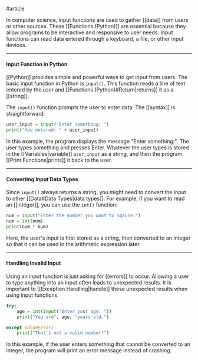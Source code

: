 #article

In computer science, input functions are used to gather [[data]] from users or other sources. These [[Functions (Python)]] are essential because they allow programs to be interactive and responsive to user needs. Input functions can read data entered through a keyboard, a file, or other input devices.

---
#### Input Function in Python

[[Python]] provides simple and powerful ways to get input from users. The basic input function in Python is `input()`. This function reads a line of text entered by the user and [[Functions (Python)#Return|returns]] it as a [[string]].

The `input()` function prompts the user to enter data. The [[syntax]] is straightforward:


```python
user_input = input("Enter something: ")
print("You entered: " + user_input)
```


In this example, the program displays the message "Enter something:". The user types something and presses Enter. Whatever the user types is stored in the [[Variables|variable]] `user_input` as a string, and then the program [[Print Functions|prints]] it back to the user.

---
#### Converting Input Data Types

Since `input()` always returns a string, you might need to convert the input to other [[Data#Data Types|data types]]. For example, if you want to read an [[integer]], you can use the `int()` function:

```python
num = input("Enter the number you want to sqaure:")
num = int(num)
print(num * num)
```

Here, the user's input is first stored as a string, then converted to an integer so that it can be used in the arithmetic expression later.

---
#### Handling Invalid Input

Using an input function is just asking for [[errors]] to occur. Allowing a user to type anything into an input often leads to unexpected results. It is important to [[Exception Handling|handle]] these unexpected results when using input functions.

```python
try:    
	age = int(input("Enter your age: "))
	print("You are", age, "years old.")

except ValueError:     
	print("That's not a valid number!")
```

In this example, if the user enters something that cannot be converted to an integer, the program will print an error message instead of crashing.